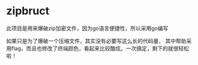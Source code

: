 # zipbruct
此项目是用来爆破zip加密文件，因为go语言便捷性，所以采用go编写

如果只是为了爆破一个压缩文件，其实没有必要写这么长的代码量，
其中帮助采用flag，而且也修改了终端颜色，看起来比较酷炫。一次搞定，剩下的就很轻松啦！



